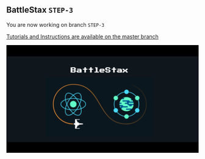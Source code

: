 ## BattleStax `STEP-3`

You are now working on branch `STEP-3`

[Tutorials and Instructions are available on the master branch](https://github.com/DataStax-Academy/battlestax/blob/master/README.md)

![X](https://github.com/DataStax-Academy/battlestax/raw/master/tutorial/battlestax.png)

